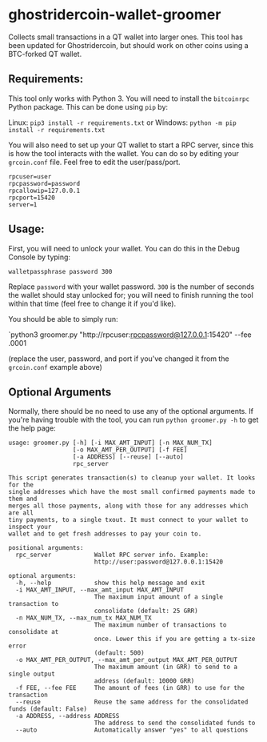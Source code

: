 # ghostridercoin-wallet-groomer
Collects small transactions in a QT wallet into larger ones. This tool has been updated for Ghostridercoin, but should work on other coins using a BTC-forked QT wallet.

## Requirements:

This tool only works with Python 3. You will need to install the `bitcoinrpc` Python package. This can be done using `pip` by:

Linux:
`pip3 install -r requirements.txt`
or 
Windows:
`python -m pip install -r requirements.txt`

You will also need to set up your QT wallet to start a RPC server, since this is how the tool interacts with the wallet. You can do so by editing your `grcoin.conf` file. Feel free to edit the user/pass/port.

```
rpcuser=user
rpcpassword=password
rpcallowip=127.0.0.1
rpcport=15420
server=1
```

## Usage:

First, you will need to unlock your wallet. You can do this in the Debug Console by typing:

`walletpassphrase password 300`

Replace `password` with your wallet password. `300` is the number of seconds the wallet should stay unlocked for; you will need to finish running the tool within that time (feel free to change it if you'd like).

You should be able to simply run:

`python3 groomer.py "http://rpcuser:rpcpassword@127.0.0.1:15420" --fee .0001

(replace the user, password, and port if you've changed it from the `grcoin.conf` example above)

## Optional Arguments

Normally, there should be no need to use any of the optional arguments. If you're having trouble with the tool, you can run `python groomer.py -h` to get the help page:

```
usage: groomer.py [-h] [-i MAX_AMT_INPUT] [-n MAX_NUM_TX]
                  [-o MAX_AMT_PER_OUTPUT] [-f FEE]
                  [-a ADDRESS] [--reuse] [--auto]
                  rpc_server

This script generates transaction(s) to cleanup your wallet. It looks for the
single addresses which have the most small confirmed payments made to them and
merges all those payments, along with those for any addresses which are all
tiny payments, to a single txout. It must connect to your wallet to inspect your
wallet and to get fresh addresses to pay your coin to.

positional arguments:
  rpc_server            Wallet RPC server info. Example:
                        http://user:password@127.0.0.1:15420

optional arguments:
  -h, --help            show this help message and exit
  -i MAX_AMT_INPUT, --max_amt_input MAX_AMT_INPUT
                        The maximum input amount of a single transaction to
                        consolidate (default: 25 GRR)
  -n MAX_NUM_TX, --max_num_tx MAX_NUM_TX
                        The maximum number of transactions to consolidate at
                        once. Lower this if you are getting a tx-size error
                        (default: 500)
  -o MAX_AMT_PER_OUTPUT, --max_amt_per_output MAX_AMT_PER_OUTPUT
                        The maximum amount (in GRR) to send to a single output
                        address (default: 10000 GRR)
  -f FEE, --fee FEE     The amount of fees (in GRR) to use for the transaction
  --reuse               Reuse the same address for the consolidated funds (default: False)
  -a ADDRESS, --address ADDRESS
                        The address to send the consolidated funds to
  --auto                Automatically answer "yes" to all questions
```
